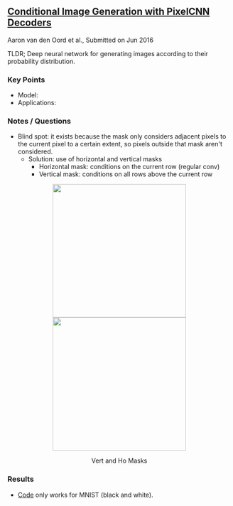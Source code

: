 ## [Conditional Image Generation with PixelCNN Decoders](https://arxiv.org/abs/1606.05328)
Aaron van den Oord et al., Submitted on Jun 2016

TLDR; Deep neural network for generating images according to their probability distribution.

### Key Points
* Model: 
* Applications:


### Notes / Questions
* Blind spot: it exists because the mask only considers adjacent pixels to the current pixel to a certain extent, so pixels outside that mask aren't considered.
   * Solution: use of horizontal and vertical masks
      * Horizontal mask: conditions on the current row (regular conv)
      * Vertical mask: conditions on all rows above the current row

<figure>
<p align="center">
<img src="https://github.com/gcunhase/PaperNotes/blob/master/notes/imgs/pixelcnn_blind_spot.png" width="300"/> <img src="https://github.com/gcunhase/PaperNotes/blob/master/notes/imgs/pixelcnn_vert_ho_masks.png" width="300"/> 
<figcaption><p align="center">Vert and Ho Masks</p></figcaption>
</p>
</figure>


### Results
* [Code](https://github.com/anantzoid/Conditional-PixelCNN-decoder) only works for MNIST (black and white).
